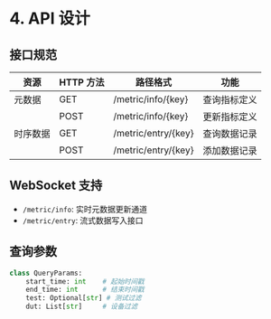 # 4. API 设计

## 接口规范
| 资源   | HTTP 方法 | 路径格式                 | 功能         |
|--------|-----------|--------------------------|--------------|
| 元数据 | GET       | /metric/info/{key}       | 查询指标定义 |
|        | POST      | /metric/info/{key}       | 更新指标定义 |
| 时序数据| GET       | /metric/entry/{key}      | 查询数据记录 |
|        | POST      | /metric/entry/{key}      | 添加数据记录 |

## WebSocket 支持
- `/metric/info`: 实时元数据更新通道
- `/metric/entry`: 流式数据写入接口

## 查询参数
```python
class QueryParams:
    start_time: int    # 起始时间戳
    end_time: int      # 结束时间戳
    test: Optional[str] # 测试过滤
    dut: List[str]     # 设备过滤
```

